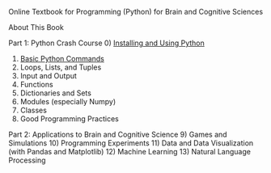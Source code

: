 Online Textbook for Programming (Python) for Brain and Cognitive Sciences

About This Book

Part 1: Python Crash Course
0) [Installing and Using Python](CH0/0.0.%20Installing%20Python.md)
1) [Basic Python Commands](CH1/1.0.%20Python%20Statements%20&%20Expressions.md)
2) Loops, Lists, and Tuples
3) Input and Output
4) Functions
5) Dictionaries and Sets
6) Modules (especially Numpy)
7) Classes
8) Good Programming Practices

Part 2: Applications to Brain and Cognitive Science
9) Games and Simulations
10) Programming Experiments
11) Data and Data Visualization (with Pandas and Matplotlib)
12) Machine Learning
13) Natural Language Processing